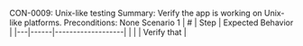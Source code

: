 CON-0009: Unix-like testing
Summary: Verify the app is working on Unix-like platforms.
Preconditions: None
Scenario 1
 | \# | Step | Expected Behavior | 
 |---|------|-------------------| 
 |   |      | Verify that       | 
